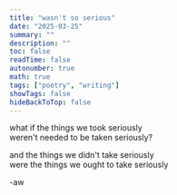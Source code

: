```yaml
---
title: "wasn't so serious"
date: "2025-03-25"
summary: ""
description: ""
toc: false
readTime: false
autonumber: true
math: true
tags: ["poetry", "writing"]
showTags: false
hideBackToTop: false
---
```


what if the things we took seriously  
weren't needed to be taken seriously?   
  
and the things we didn't take seriously  
were the things we ought to take seriously  


-aw